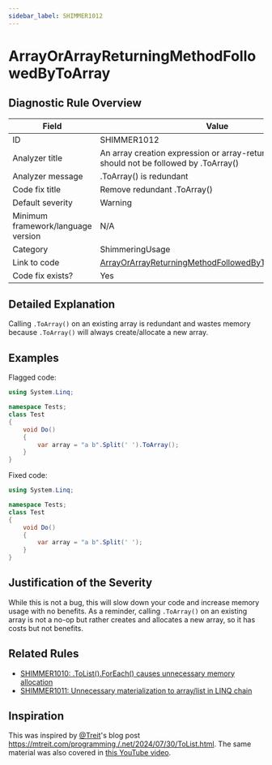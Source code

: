 ```yaml
---
sidebar_label: SHIMMER1012
---
```

# ArrayOrArrayReturningMethodFollowedByToArray

## Diagnostic Rule Overview

| Field                              | Value
|------------------------------------|-------
| ID                                 | SHIMMER1012
| Analyzer title                     | An array creation expression or array-returning method should not be followed by .ToArray()
| Analyzer message                   | .ToArray() is redundant
| Code fix title                     | Remove redundant .ToArray()
| Default severity                   | Warning
| Minimum framework/language version | N/A
| Category                           | ShimmeringUsage
| Link to code                       | [ArrayOrArrayReturningMethodFollowedByToArrayAnalyzer.cs](https://github.com/Bartleby2718/Shimmering.Analyzers/blob/main/src/Shimmering.Analyzers/UsageRules/ArrayOrArrayReturningMethodFollowedByToArray/ArrayOrArrayReturningMethodFollowedByToArrayAnalyzer.cs)
| Code fix exists?                   | Yes

## Detailed Explanation

Calling `.ToArray()` on an existing array is redundant and wastes memory because `.ToArray()` will always create/allocate a new array.

## Examples

Flagged code:
```cs
using System.Linq;

namespace Tests;
class Test
{
    void Do()
    {
        var array = "a b".Split(' ').ToArray();
    }
}
```

Fixed code:
```cs
using System.Linq;

namespace Tests;
class Test
{
    void Do()
    {
        var array = "a b".Split(' ');
    }
}
```

## Justification of the Severity

While this is not a bug, this will slow down your code and increase memory usage with no benefits. As a reminder, calling `.ToArray()` on an existing array is not a no-op but rather creates and allocates a new array, so it has costs but not benefits.

## Related Rules

- [SHIMMER1010: .ToList().ForEach() causes unnecessary memory allocation](./SHIMMER1010.md)
- [SHIMMER1011: Unnecessary materialization to array/list in LINQ chain](./SHIMMER1011.md)

## Inspiration

This was inspired by [@Treit](https://github.com/Treit)'s blog post https://mtreit.com/programming,/.net/2024/07/30/ToList.html. The same material was also covered in [this YouTube video](https://www.youtube.com/watch?v=LaoRkzSE5tI).
